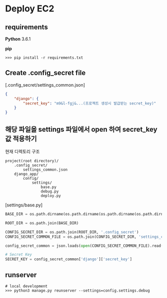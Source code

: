 # Deploy EC2

## requirements

**Python**
3.6.1

**pip**

```
>>> pip install -r requirements.txt
```

## Create .config_secret file

[.config_secret/settings_common.json]

```json
{
	"django": {
		"secret_key": "m9&l-fgj&...(프로젝트 생성시 발급받는 secret_key)"
	}
}
```

## 해당 파일을 settings 파일에서 open 하여 secret_key 값 적용하기

현재 디렉토리 구조

```
project(root directory)/
	.config_secret/
		settings_common.json
	django_app/
		config/
			settings/
				base.py
				debug.py
				deploy.py
```

[settings/base.py]

```python
BASE_DIR = os.path.dirname(os.path.dirname(os.path.dirname(os.path.dirname(os.path.abspath(__file__)))))

ROOT_DIR = os.path.join(BASE_DIR)

CONFIG_SECRET_DIR = os.path.join(ROOT_DIR, '.config_secret')
CONFIG_SECRET_COMMON_FILE = os.path.join(CONFIG_SECRET_DIR, 'settings_common.json')

config_secret_common = json.loads(open(CONFIG_SECRET_COMMON_FILE).read())

# Secret Key
SECRET_KEY = config_secret_common['django']['secret_key']
```

## runserver

```
# local development
>>> python3 manage.py reunserver --settings=config.settings.debug
```
